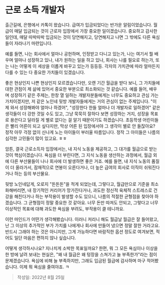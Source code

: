 # 근로 소득 개발자

출근길에, 은행에서 카톡이 왔습니다. 급여가 입금되었다는 반가운 알림이었습니다. 월급이 매달 입금되는 것이 근로자 입장에서 가장 중요한 일이겠습니다. 중요하고 감사한 일인데, 매달 따박따박 입금되는 것이 당연해지고, 당연해지고 나면 그 밖에도 다른 욕심들이 자라나기 마련입니다.

예를 들면, 나는 회사에서 얼마나 공헌하며, 인정받고 다니고 있는가, 나는 여기서 뭘 배우며 얼마나 성장하고 있나, 내가 원하는 일을 하고 있나, 회사는 나를 필요로 하는가, 또는 나는 어떻게 이 세상을 이롭게 바꾸고 있는가 등등등. 각자의 가치관에 따라 얼마든지 다를 수 있는 다 중요한 가치들이 있겠습니다.

좋은 현상인지 나쁜 현상인지 모르겠습니다만, 오랜 기간 월급을 받다 보니, 그 가치들에 대한 관점이 제 삶에 있어서 중요한 부분으로 최소화되는 것 같습니다. 예를 들어, 배우며 성장하기 같은 주제는, 한창 열 일하는 개발자분들에게는 너무도 중요하고 관심 가는 가치이겠지만, 저 같은 노인네 뒷방 개발자들에게는 거의 관심이 없는 주제입니다. "이제 와서 성장해봐야 얼마나 하겠어", "성장한다 한들 얼마나 더 개발자로 일하겠어" 같은 생각들이 더 강한 것일 수도 있고, 그냥 묵묵히 잘하다 보면 성장하는 거지, 성장을 목표로 용쓴다고 달라질 게 별로 없다는 걸 알기 때문이기도 하겠습니다. 초등학생 어린이들은 빨리 어른이 되고 싶다지만, 막상 어른 된 입장에서야 그 생각이 별로 안 들잖아요? 정작 아무 걱정 없이 신나게 노는 아이들이 부러울 따름입니다. 정작 그 아이들은 나름의 심각한 고민들이 많이 있고요. ㅎㅎ

암튼, 결국 근로소득자 입장에서는, 내 지식 노동을 제공하고, 그 대가를 월급으로 받는 것이 핵심이겠습니다. 욕심을 더 부린다면, 그 지식 노동을 생산하는 과정에서, 월급 외에 다른 부산물들이 나나 회사에 더 발생하면 좋은 거죠. 예를 들면, 내 지식 노동의 품질이 더 올라가서, 잠재적으로 연봉이 오른다거나, 더 높은 급여의 회사로 이직이 쉬워진다거나 하는 등의 부산물요.

뒷방 노인네답게, 오로지 "돈돈돈"을 적게 되었는데, 그렇다고, 월급만으로 기준을 최소화해버리면, 내 장기적인 커리어가 망가진다거나, 과도한 정신적 육체적 스트레스로 건강을 해친다거나 하는 부작용이 발생할 수도 있으니, 나름의 적절한 균형점을 찾아야 하겠습니다. 그 균형점이 정말 중요한 것 같아요. 너무 돈만 따져도 안되고, 그렇다고 너무 이상적인 목표에 대해 과도한 욕심을 부려도, 부작용이 클 테니까요.

이런 마인드가 어떤가 생각해봤습니다. 이러니 저리니 해도 월급날 월급은 잘 들어왔고, 난 그 이상의 추가적인 부가 가치를 나에게나 회사에 만들어 냈으면 정말 잘한 거라고요. 반드시 그래야 하는 것은 아니지만, 그게 가능하다면 바람직한 옵션 정도로 여겨보면, 적어도 일단 마음은 편하지 않나 싶습니다.

어떻게 생각하시나요? 지나치게 소박한 목표일까요? 한편, 뭐 그 모든 욕심이나 이상을 한 방에 날려 보내는 현실은, "왜 내 월급은 왜 텅장을 스쳐가고 늘 부족한가"라는 점이 문제겠습니다. 욕심에 비해 늘 부족하지만, 그래도 입금된 월급에 감사하며 마구 적어봤습니다. 이제 뭐 욕심을 줄여야죠. ㅋ


> 작성일: 2022년 8월 25일
